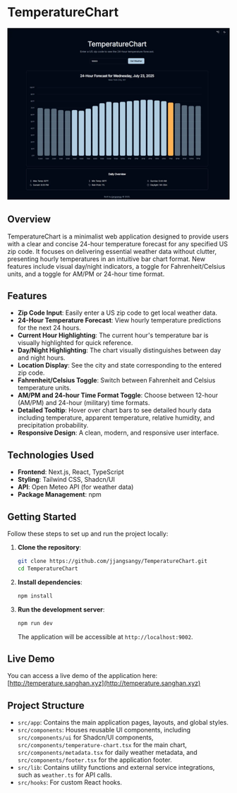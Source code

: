 # TemperatureChart

![page](./assets/page.webp)

## Overview

TemperatureChart is a minimalist web application designed to provide users with a clear and concise 24-hour temperature forecast for any specified US zip code. It focuses on delivering essential weather data without clutter, presenting hourly temperatures in an intuitive bar chart format. New features include visual day/night indicators, a toggle for Fahrenheit/Celsius units, and a toggle for AM/PM or 24-hour time format.

## Features

*   **Zip Code Input**: Easily enter a US zip code to get local weather data.
*   **24-Hour Temperature Forecast**: View hourly temperature predictions for the next 24 hours.
*   **Current Hour Highlighting**: The current hour's temperature bar is visually highlighted for quick reference.
*   **Day/Night Highlighting**: The chart visually distinguishes between day and night hours.
*   **Location Display**: See the city and state corresponding to the entered zip code.
*   **Fahrenheit/Celsius Toggle**: Switch between Fahrenheit and Celsius temperature units.
*   **AM/PM and 24-hour Time Format Toggle**: Choose between 12-hour (AM/PM) and 24-hour (military) time formats.
*   **Detailed Tooltip**: Hover over chart bars to see detailed hourly data including temperature, apparent temperature, relative humidity, and precipitation probability.
*   **Responsive Design**: A clean, modern, and responsive user interface.

## Technologies Used

*   **Frontend**: Next.js, React, TypeScript
*   **Styling**: Tailwind CSS, Shadcn/UI
*   **API**: Open Meteo API (for weather data)
*   **Package Management**: npm

## Getting Started

Follow these steps to set up and run the project locally:

1.  **Clone the repository**:
    ```bash
    git clone https://github.com/jjangsangy/TemperatureChart.git
    cd TemperatureChart
    ```
2.  **Install dependencies**:
    ```bash
    npm install
    ```
3.  **Run the development server**:
    ```bash
    npm run dev
    ```
    The application will be accessible at `http://localhost:9002`.

## Live Demo

You can access a live demo of the application here: [http://temperature.sanghan.xyz](http://temperature.sanghan.xyz)

## Project Structure

*   `src/app`: Contains the main application pages, layouts, and global styles.
*   `src/components`: Houses reusable UI components, including `src/components/ui` for Shadcn/UI components, `src/components/temperature-chart.tsx` for the main chart, `src/components/metadata.tsx` for daily weather metadata, and `src/components/footer.tsx` for the application footer.
*   `src/lib`: Contains utility functions and external service integrations, such as `weather.ts` for API calls.
*   `src/hooks`: For custom React hooks.
